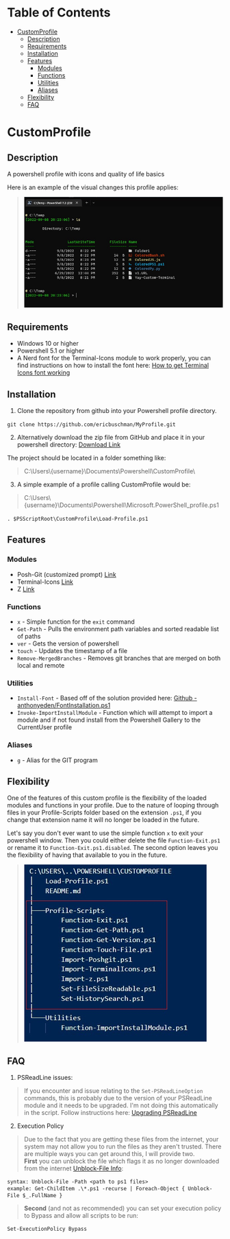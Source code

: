 # Table of Contents <!-- omit in toc -->

- [CustomProfile](#customprofile)
  - [Description](#description)
  - [Requirements](#requirements)
  - [Installation](#installation)
  - [Features](#features)
    - [Modules](#modules)
    - [Functions](#functions)
    - [Utilities](#utilities)
    - [Aliases](#aliases)
  - [Flexibility](#flexibility)
  - [FAQ](#faq)

# CustomProfile

## Description

A powershell profile with icons and quality of life basics

Here is an example of the visual changes this profile applies:

>![Image of Powershell Window](./_readme_resources/TerminalProfile.jpg)

## Requirements

- Windows 10 or higher
- Powershell 5.1 or higher
- A Nerd font for the Terminal-Icons module to work properly, you can find instructions on how to install the font here: [How to get Terminal Icons font working](https://gist.github.com/markwragg/6301bfcd56ce86c3de2bd7e2f09a8839?permalink_comment_id=3528810#gistcomment-3528810)

## Installation
1. Clone the repository from github into your Powershell profile directory.

`git clone https://github.com/ericbuschman/MyProfile.git`

2. Alternatively download the zip file from GitHub and place it in your powershell directory: [Download Link](https://github.com/ericbuschman/MyProfile/archive/refs/heads/main.zip)

The project should be located in a folder something like:
> C:\Users\\{username}\Documents\Powershell\CustomProfile\

3. A simple example of a profile calling CustomProfile would be:
> C:\Users\\{username}\Documents\Powershell\Microsoft.PowerShell_profile.ps1

`. $PSScriptRoot\CustomProfile\Load-Profile.ps1`

## Features

### Modules
- Posh-Git (customized prompt) [Link](https://github.com/dahlbyk/posh-git)
- Terminal-Icons [Link](https://github.com/devblackops/Terminal-Icons)
- Z [Link](https://github.com/badmotorfinger/z)

### Functions
- `x` - Simple function for the `exit` command
- `Get-Path` - Pulls the environment path variables and sorted readable list of paths
- `ver` - Gets the version of powershell
- `touch` - Updates the timestamp of a file
- `Remove-MergedBranches` - Removes git branches that are merged on both local and remote

### Utilities
- `Install-Font` - Based off of the solution provided here: [Github - anthonyeden/FontInstallation.ps1](https://gist.github.com/anthonyeden/0088b07de8951403a643a8485af2709b)
- `Invoke-ImportInstallModule` - Function which will attempt to import a module and if not found install from the Powershell Gallery to the CurrentUser profile

### Aliases
- `g` - Alias for the GIT program

## Flexibility

One of the features of this custom profile is the flexibility of the loaded modules and functions in your profile.  Due to the nature of looping through files in your Profile-Scripts folder based on the extension `.ps1`, if you change that extension name it will no longer be loaded in the future.  

Let's say you don't ever want to use the simple function `x` to exit your powershell window.  Then you could either delete the file `Function-Exit.ps1` or rename it to `Function-Exit.ps1.disabled`.  The second option leaves you the flexibility of having that available to you in the future.

>![CustomProfile Files Tree View - 2022-09-09](./_readme_resources/ProfileTree.jpg)


## FAQ
1. PSReadLine issues:
> If you encounter and issue relating to the `Set-PSReadLineOption` commands, this is probably due to the version of your PSReadLine module and it needs to be upgraded.  I'm not doing this automatically in the script.  Follow instructions here: [Upgrading PSReadLine](https://github.com/PowerShell/PSReadLine#upgrading)
2. Execution Policy
> Due to the fact that you are getting these files from the internet, your system may not allow you to run the files as they aren't trusted.  There are multiple ways you can get around this, I will provide two.
> <br/>**First** you can unblock the file which flags it as no longer downloaded from the internet [Unblock-File Info](https://docs.microsoft.com/en-us/powershell/module/microsoft.powershell.utility/unblock-file?view=powershell-7.2):
``` 
syntax: Unblock-File -Path <path to ps1 files>
example: Get-ChildItem .\*.ps1 -recurse | Foreach-Object { Unblock-File $_.FullName }
```
> **Second** (and not as recommended) you can set your execution policy to Bypass and allow all scripts to be run:
``` 
Set-ExecutionPolicy Bypass 
```